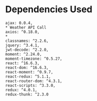 # Dependencies Used
    ajax: 0.0.4,
    * Weather API Call
    axios: ^0.18.0,
    * 
    classnames: ^2.2.6,
    jquery: ^3.4.1,
    jwt-decode: ^2.2.0,
    moment: ^2.24.0,
    moment-timezone: ^0.5.27,
    react: ^16.6.3,
    react-dom: ^16.6.3,
    react-moment: ^0.9.7,
    react-redux: ^5.1.1,
    react-router-dom: ^4.3.1,
    react-scripts: ^3.3.0,
    redux: ^4.0.1,
    redux-thunk: ^2.3.0